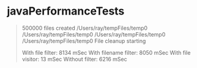 javaPerformanceTests
====================

> 500000 files created
> /Users/ray/tempFiles/temp0
> /Users/ray/tempFiles/temp0
> /Users/ray/tempFiles/temp0
> /Users/ray/tempFiles/temp0
> File cleanup starting
> 
> With file filter:     8134 mSec
> With filename filter: 8050 mSec
> With file visitor:    13 mSec
> Without filter:       6216 mSec
